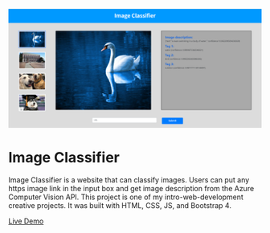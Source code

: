 ![](/img/screenshot.png)
# Image Classifier
Image Classifier is a website that can classify images. Users can put any https image link in the input box and get image description from the Azure Computer Vision API. This project is one of my intro-web-development creative projects. It was built with HTML, CSS, JS, and Bootstrap 4.

[Live Demo](https://www.jinghuawang.site/Image-Classifier/)
